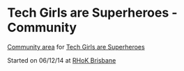 # Tech Girls are Superheroes - Community

[Community area](http://community.techgirlsaresuperheroes.org/) for [Tech Girls are Superheroes](http://www.techgirlsaresuperheroes.org/)

Started on 06/12/14 at [RHoK Brisbane](http://rhokbrisbane.org/)
